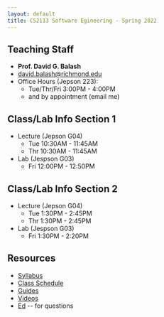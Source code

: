 ```yaml
---
layout: default
title: CS2113 Software Egineering - Spring 2022
---
```

## Teaching Staff
<div class="wrapper" markdown="0">
    <div class="footer-col-wrapper">
        <div class="footer-col two-col-1">
            <ul class="contact-list">
                <li><b>Prof. David G. Balash</b></li>
                <li><a href="mailto:david.balashv@richmond.edu">david.balash@richmond.edu</a></li>
                <li>Office Hours (Jepson 223):
                    <ul>
                        <li>Tue/Thr/Fri 3:00PM - 4:00PM</li>
                        <li>and by appointment (email me)</li>
                    </ul>
                </li>
            </ul>
        </div>    
    </div>
</div>

## Class/Lab Info Section 1
* Lecture (Jepson G04)
  * Tue 10:30AM - 11:45AM
  * Thr 10:30AM - 11:45AM
* Lab (Jespson G03)
  * Fri 12:00PM - 12:50PM

## Class/Lab Info Section 2
* Lecture (Jepson G04)
  * Tue 1:30PM - 2:45PM
  * Thr 1:30PM - 2:45PM
* Lab (Jespson G03)
  * Fri 1:30PM - 2:20PM

## Resources

* [Syllabus](/syllabus.html)
* [Class Schedule](/schedule.html)
* [Guides](/guides)
* [Videos](/videos)
* [Ed](https://us.edstem.org) -- for questions

